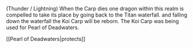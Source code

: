 (Thunder / Lightning) When the Carp dies one dragon within this realm is compelled to take its place by going back to the Titan waterfall. and falling down the waterfall the Koi Carp will be reborn. The Koi Carp was being used for Pearl of Deadwaters.

[[Pearl of Deadwaters|protects]]